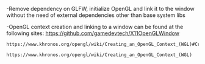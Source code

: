 -Remove dependency on GLFW, initialize OpenGL and link it to the window without the need of external dependencies other than base system libs

-OpenGL context creation and linking to a window can be found at the following sites:
	https://github.com/gamedevtech/X11OpenGLWindow
	
	https://www.khronos.org/opengl/wiki/Creating_an_OpenGL_Context_(WGL)#Create_the_Context
	
	https://www.khronos.org/opengl/wiki/Creating_an_OpenGL_Context_(WGL)
	
	
